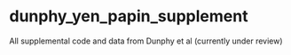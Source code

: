 # dunphy_yen_papin_supplement
All supplemental code and data from Dunphy et al (currently under review)
